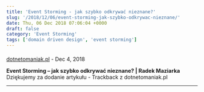 ```yaml
---
title: 'Event Storming - jak szybko odkrywać nieznane?'
slug: '/2018/12/06/event-storming-jak-szybko-odkrywac-nieznane/'
date: Thu, 06 Dec 2018 07:06:04 +0000
draft: false
category: 'Event Storming'
tags: ['domain driven design', 'event storming']
---
```



#### 
[dotnetomaniak.pl](https://dotnetomaniak.pl/Event-Storming-jak-szybko-odkrywac-nieznane-Radek-Maziarka "") - <time datetime="2018-12-06 08:09:12">Dec 4, 2018</time>

**Event Storming – jak szybko odkrywać nieznane? | Radek Maziarka** Dziękujemy za dodanie artykułu - Trackback z dotnetomaniak.pl
<hr />
